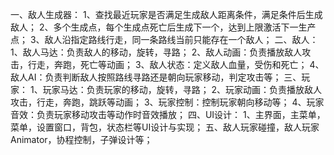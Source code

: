 一、敌人生成器：
1、查找最近玩家是否满足生成敌人距离条件，满足条件后生成敌人；
2、多个生成点，每个生成点死亡后生成下一个，达到上限激活下一生产点；
3、敌人沿指定路线行走，同一条路线当前只能存在一个敌人；
二、敌人：
1、敌人马达：负责敌人的移动，旋转，寻路；
2、敌人动画：负责播放敌人攻击，行走，奔跑，死亡等动画；
3、敌人状态：定义敌人血量，受伤和死亡；
4、敌人AI：负责判断敌人按照路线寻路还是朝向玩家移动，判定攻击等；
三、玩家：
1、玩家马达：负责玩家的移动，旋转，寻路；
2、玩家动画：负责播放敌人攻击，行走，奔跑，跳跃等动画；
3、玩家控制：控制玩家朝向移动等；
4、玩家音效：负责玩家移动攻击等动作时音效播放；
四、UI设计：
1、主界面，主菜单，菜单，设置窗口，背包，状态栏等UI设计与实现；
五、敌人玩家碰撞，敌人玩家Animator，协程控制，子弹设计等；
